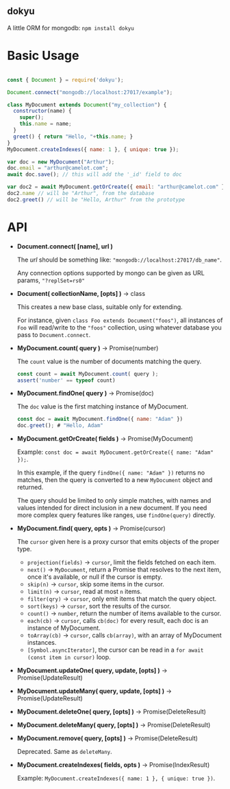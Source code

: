 dokyu
-----

A little ORM for mongodb: ```npm install dokyu```

Basic Usage
===========

```javascript

const { Document } = require('dokyu');

Document.connect("mongodb://localhost:27017/example");

class MyDocument extends Document("my_collection") {
  constructor(name) {
    super();
    this.name = name;
  }
  greet() { return "Hello, "+this.name; }
}
MyDocument.createIndexes({ name: 1 }, { unique: true });

var doc = new MyDocument("Arthur");
doc.email = "arthur@camelot.com";
await doc.save(); // this will add the '_id' field to doc

var doc2 = await MyDocument.getOrCreate({ email: "arthur@camelot.com" })
doc2.name // will be "Arthur", from the database
doc2.greet() // will be "Hello, Arthur" from the prototype

```

API
===

* __Document.connect( [name], url )__

  The _url_ should be something like: ```"mongodb://localhost:27017/db_name"```.

  Any connection options supported by mongo can be given as URL params, ```"?replSet=rs0"```

* __Document( collectionName, [opts] )__ → class

  This creates a new base class, suitable only for extending.

  For instance, given `class Foo extends Document("foos")`,
  all instances of `Foo` will read/write to the `"foos"` collection,
  using whatever database you pass to `Document.connect`.

* __MyDocument.count( query )__ → Promise(number)

  The `count` value is the number of documents matching the query.

  ```javascript
  const count = await MyDocument.count( query );
  assert('number' == typeof count)
  ```

* __MyDocument.findOne( query )__  → Promise(doc)

  The `doc` value is the first matching instance of MyDocument.

  ```javascript
  const doc = await MyDocument.findOne({ name: "Adam" })
  doc.greet(); # "Hello, Adam"
  ```

* __MyDocument.getOrCreate( fields )__  → Promise(MyDocument)

  Example: `const doc = await MyDocument.getOrCreate({ name: "Adam" });`.

  In this example, if the query `findOne({ name: "Adam" })` returns no matches,
  then the query is converted to a new `MyDocument` object and returned.

  The query should be limited to only simple matches, with names and values
  intended for direct inclusion in a new document. If you need more complex
  query features like ranges, use `findOne(query)` directly.

* __MyDocument.find( query, opts )__ → Promise(cursor)

  The `cursor` given here is a proxy cursor that emits objects of the proper type.
  - `projection(fields)` → `cursor`, limit the fields fetched on each item.
  - `next()` → `MyDocument`, return a Promise that resolves to the next item, once it's available, or null if the cursor is empty.
  - `skip(n)` → `cursor`, skip some items in the cursor.
  - `limit(n)` → `cursor`, read at most `n` items.
  - `filter(qry)` → `cursor`, only emit items that match the query object.
  - `sort(keys)` → `cursor`, sort the results of the cursor.
  - `count()` → `number`, return the number of items available to the cursor.
  - `each(cb)` → `cursor`, calls `cb(doc)` for every result, each doc is an instance of MyDocument.
  - `toArray(cb)` → `cursor`, calls `cb(array)`, with an array of MyDocument instances.
  - `[Symbol.asyncIterator]`, the cursor can be read in a `for await (const item in cursor)` loop.

* __MyDocument.updateOne( query, update, [opts] )__ → Promise(UpdateResult)

* __MyDocument.updateMany( query, update, [opts] )__ → Promise(UpdateResult)

* __MyDocument.deleteOne( query, [opts] )__ → Promise(DeleteResult)

* __MyDocument.deleteMany( query, [opts] )__ → Promise(DeleteResult)

* __MyDocument.remove( query, [opts] )__ → Promise(DeleteResult)

  Deprecated. Same as `deleteMany`.

* __MyDocument.createIndexes( fields, opts )__ → Promise(IndexResult)

  Example: `MyDocument.createIndexes({ name: 1 }, { unique: true })`.


